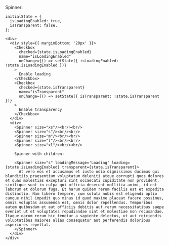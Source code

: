 Spinner:

    initialState = {
      isLoadingEnabled: true,
      isTransparent: false,
    };

    <div>
      <div style={{ marginBottom: '20px' }}>
        <Checkbox
          checked={state.isLoadingEnabled}
          name="isLoadingEnabled"
          onChange={() => setState({ isLoadingEnabled: !state.isLoadingEnabled })}
        >
          Enable loading
        </Checkbox>
        <Checkbox
          checked={state.isTransparent}
          name="isTransparent"
          onChange={() => setState({ isTransparent: !state.isTransparent })}
        >
          Enable transparency
        </Checkbox>
      </div>
      <div>
        <Spinner size="xs"/><br/><br/>
        <Spinner size="s"/><br/><br/>
        <Spinner size="m"/><br/><br/>
        <Spinner size="l"/><br/><br/>
        <Spinner size="xl"/><br/><br/>

        Spinner with children:

        <Spinner size="s" loadingMessage='Loading' loading={state.isLoadingEnabled} transparent={state.isTransparent}>
          At vero eos et accusamus et iusto odio dignissimos ducimus qui blanditiis praesentium voluptatum deleniti atque corrupti quos dolores et quas molestias excepturi sint occaecati cupiditate non provident, similique sunt in culpa qui officia deserunt mollitia animi, id est laborum et dolorum fuga. Et harum quidem rerum facilis est et expedita distinctio. Nam libero tempore, cum soluta nobis est eligendi optio cumque nihil impedit quo minus id quod maxime placeat facere possimus, omnis voluptas assumenda est, omnis dolor repellendus. Temporibus autem quibusdam et aut officiis debitis aut rerum necessitatibus saepe eveniet ut et voluptates repudiandae sint et molestiae non recusandae. Itaque earum rerum hic tenetur a sapiente delectus, ut aut reiciendis voluptatibus maiores alias consequatur aut perferendis doloribus asperiores repellat.
        </Spinner>
      </div>
    </div>
